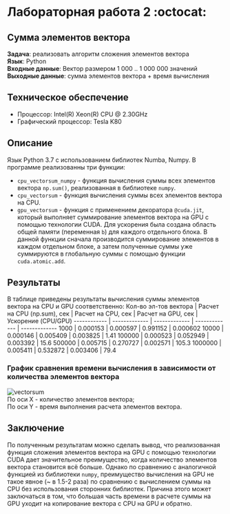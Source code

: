 # Лабораторная работа 2 :octocat:
## Сумма элементов вектора
**Задача**: реализовать алгоритм сложения элементов вектора <br/>
**Язык**: Python<br/>
**Входные данные**: Вектор размером 1 000 .. 1 000 000 значений<br/>
**Выходные данные**: сумма элементов вектора + время вычисления<br/>
## **Техническое обеспечение**
+ Процессор: Intel(R) Xeon(R) CPU @ 2.30GHz
+ Графический процессор: Tesla K80
## **Описание**
Язык Python 3.7 с использованием библиотек Numba, Numpy.
В программе реализованны три функции:
+ ```cpu_vectorsum_numpy``` - функция вычисления суммы всех элементов вектора ```np.sum()```, реализованная в библиотеке ```numpy```.
+ ```cpu_vectorsum``` - функция вычисления суммы всех элементов вектора на CPU.
+ ```gpu_vectorsum``` - функция с применением декоратора ```@cuda.jit```, который выполняет суммирование элементов вектора на GPU с помощью технологии CUDA. Для ускорения была создана область общей памяти (переменная ```b```) для каждого отдельного блока. В данной функции сначала производится суммирование элементов в каждом отдельном блоке, а затем полученные суммы уже суммируются в глобальную суммы с помощью функции ```cuda.atomic.add```.
## **Результаты**
В таблице приведены результаты вычисления суммы элементов вектора на CPU и GPU соответственно:
Кол-во эл-тов вектора | Расчет на CPU (np.sum), сек | Расчет на CPU, сек | Расчет на GPU, сек | Ускорение (CPU/GPU)
------------ | ------------- | ------------- | ------------- | ------------- 
1000 | 0.000153 | 0.000597 | 0.991152 | 0.000602
10000 | 0.000146 | 0.005409 | 0.003825 | 1.41
100000 | 0.000523 | 0.052949 | 0.003392 | 15.6
500000 | 0.005715 | 0.270727 | 0.002571 | 105.3
1000000 | 0.005411 | 0.532872 | 0.003406 | 79.4

### График сравнения времени вычисления в зависимости от количества элементов вектора
![vectorsum](https://drive.google.com/uc?export=view&id=1STYcgnap6JbxOmB3CrUuqizKhjqxvCvw)
<br/>
 По оси X - количество элементов вектора;<br/>
 По оси Y - время выполнения расчета элементов вектора.<br/>
 
 ## **Заключение**
 По полученным результатам можно сделать вывод, что реализованная функция сложения элементов вектора на GPU с помощью технологии CUDA дает значительное преимущество, когда количество элементов вектора становится всё больше. Однако по сравнению с аналогичной функцией из библиотеки ```numpy```, преимущество вычисления на GPU не такое явное (~ в 1.5-2 раза) по сравнению с вычислением суммы на CPU без использования сторонних библиотек. Причина этого может заключаться в том, что большая часть времени в расчете суммы на GPU уходит на копирование вектора с CPU на GPU и обратно.
